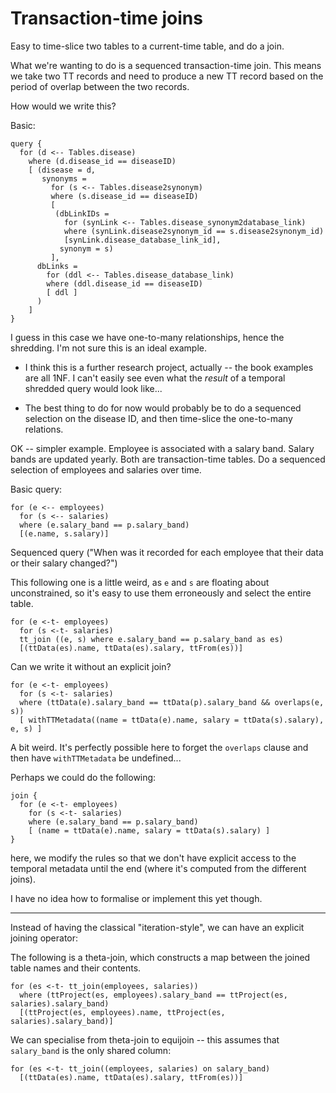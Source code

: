 # Transaction-time joins

Easy to time-slice two tables to a current-time table, and do a join.

What we're wanting to do is a sequenced transaction-time join. This means we
take two TT records and need to produce a new TT record based on the period of
overlap between the two records.

How would we write this?

Basic:

```
query {
  for (d <-- Tables.disease)
    where (d.disease_id == diseaseID)
    [ (disease = d,
       synonyms =
         for (s <-- Tables.disease2synonym)
         where (s.disease_id == diseaseID)
         [
          (dbLinkIDs =
            for (synLink <-- Tables.disease_synonym2database_link)
            where (synLink.disease2synonym_id == s.disease2synonym_id)
            [synLink.disease_database_link_id],
           synonym = s)
         ],
      dbLinks =
        for (ddl <-- Tables.disease_database_link)
        where (ddl.disease_id == diseaseID)
        [ ddl ]
      )
    ]
}
```


I guess in this case we have one-to-many relationships, hence the shredding. I'm
not sure this is an ideal example.
  - I think this is a further research project, actually -- the book examples
      are all 1NF. I can't easily see even what the *result* of a temporal
      shredded query would look like...

  - The best thing to do for now would probably be to do a sequenced selection
      on the disease ID, and then time-slice the one-to-many relations.


OK -- simpler example. Employee is associated with a salary band. Salary bands
are updated yearly. Both are transaction-time tables. Do a sequenced selection
of employees and salaries over time.

Basic query:

```
for (e <-- employees)
  for (s <-- salaries)
  where (e.salary_band == p.salary_band)
  [(e.name, s.salary)]
```

Sequenced query ("When was it recorded for each employee that their data or
their salary changed?")

This following one is a little weird, as `e` and `s` are floating about
unconstrained, so it's easy to use them erroneously and select the entire table.

```
for (e <-t- employees)
  for (s <-t- salaries)
  tt_join ((e, s) where e.salary_band == p.salary_band as es)
  [(ttData(es).name, ttData(es).salary, ttFrom(es))]
```

Can we write it without an explicit join?

```
for (e <-t- employees)
  for (s <-t- salaries)
  where (ttData(e).salary_band == ttData(p).salary_band && overlaps(e, s))
  [ withTTMetadata((name = ttData(e).name, salary = ttData(s).salary), e, s) ]
```

A bit weird. It's perfectly possible here to forget the `overlaps` clause and
then have `withTTMetadata` be undefined...

Perhaps we could do the following:

```
join {
  for (e <-t- employees)
    for (s <-t- salaries)
    where (e.salary_band == p.salary_band)
    [ (name = ttData(e).name, salary = ttData(s).salary) ]
}
```

here, we modify the rules so that we don't have explicit access to the temporal
metadata until the end (where it's computed from the different joins).

I have no idea how to formalise or implement this yet though.


---

Instead of having the classical "iteration-style", we can have an explicit
joining operator:

The following is a theta-join, which constructs a map between the
joined table names and their contents.

```
for (es <-t- tt_join(employees, salaries))
  where (ttProject(es, employees).salary_band == ttProject(es, salaries).salary_band)
  [(ttProject(es, employees).name, ttProject(es, salaries).salary_band)]
```

We can specialise from theta-join to equijoin -- this assumes that `salary_band`
is the only shared column:

```
for (es <-t- tt_join((employees, salaries) on salary_band)
  [(ttData(es).name, ttData(es).salary, ttFrom(es))]
```


